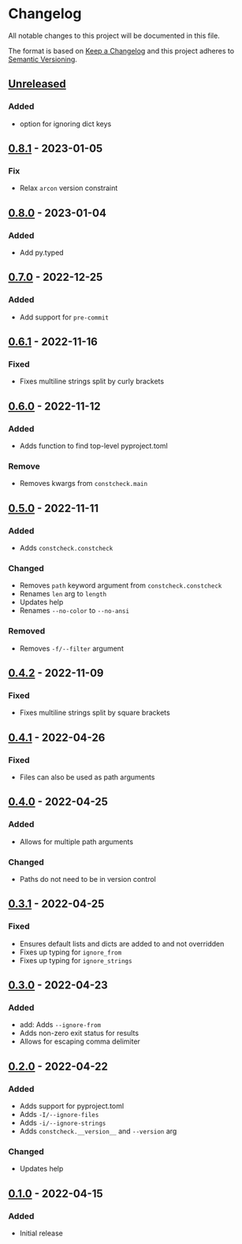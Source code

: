 Changelog
=========
All notable changes to this project will be documented in this file.

The format is based on [Keep a Changelog](http://keepachangelog.com/en/1.0.0/)
and this project adheres to [Semantic Versioning](http://semver.org/spec/v2.0.0.html).

[Unreleased](https://github.com/jshwi/constcheck/compare/v0.8.1...HEAD)
------------------------------------------------------------------------
### Added
- option for ignoring dict keys

[0.8.1](https://github.com/jshwi/constcheck/releases/tag/v0.8.1) - 2023-01-05
------------------------------------------------------------------------
### Fix
- Relax `arcon` version constraint

[0.8.0](https://github.com/jshwi/constcheck/releases/tag/v0.8.0) - 2023-01-04
------------------------------------------------------------------------
### Added
- Add py.typed

[0.7.0](https://github.com/jshwi/constcheck/releases/tag/v0.7.0) - 2022-12-25
------------------------------------------------------------------------
### Added
- Add support for `pre-commit`

[0.6.1](https://github.com/jshwi/constcheck/releases/tag/v0.6.1) - 2022-11-16
------------------------------------------------------------------------
### Fixed
- Fixes multiline strings split by curly brackets

[0.6.0](https://github.com/jshwi/constcheck/releases/tag/v0.6.0) - 2022-11-12
------------------------------------------------------------------------
### Added
- Adds function to find top-level pyproject.toml

### Remove
- Removes kwargs from `constcheck.main`

[0.5.0](https://github.com/jshwi/constcheck/releases/tag/v0.5.0) - 2022-11-11
------------------------------------------------------------------------
### Added
- Adds `constcheck.constcheck`

### Changed
- Removes `path` keyword argument from `constcheck.constcheck`
- Renames `len` arg to `length`
- Updates help
- Renames `--no-color` to `--no-ansi`

### Removed
- Removes `-f/--filter` argument

[0.4.2](https://github.com/jshwi/constcheck/releases/tag/v0.4.2) - 2022-11-09
------------------------------------------------------------------------
### Fixed
- Fixes multiline strings split by square brackets

[0.4.1](https://github.com/jshwi/constcheck/releases/tag/v0.4.1) - 2022-04-26
------------------------------------------------------------------------
### Fixed
- Files can also be used as path arguments

[0.4.0](https://github.com/jshwi/constcheck/releases/tag/v0.4.0) - 2022-04-25
------------------------------------------------------------------------
### Added
- Allows for multiple path arguments

### Changed
- Paths do not need to be in version control

[0.3.1](https://github.com/jshwi/constcheck/releases/tag/v0.3.1) - 2022-04-25
------------------------------------------------------------------------
### Fixed
- Ensures default lists and dicts are added to and not overridden
- Fixes up typing for `ignore_from`
- Fixes up typing for `ignore_strings`

[0.3.0](https://github.com/jshwi/constcheck/releases/tag/v0.3.0) - 2022-04-23
------------------------------------------------------------------------
### Added
- add: Adds `--ignore-from`
- Adds non-zero exit status for results
- Allows for escaping comma delimiter

[0.2.0](https://github.com/jshwi/constcheck/releases/tag/v0.2.0) - 2022-04-22
------------------------------------------------------------------------
### Added
- Adds support for pyproject.toml
- Adds `-I/--ignore-files`
- Adds `-i/--ignore-strings`
- Adds `constcheck.__version__` and `--version` arg

### Changed
- Updates help

[0.1.0](https://github.com/jshwi/constcheck/releases/tag/v0.1.0) - 2022-04-15
------------------------------------------------------------------------
### Added
- Initial release
